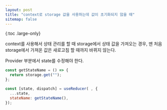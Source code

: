 ```yaml
---
layout: post
title: "context로 storage 값을 사용하는데 값이 초기화되지 않을 때"
sitemap: false
---
```


{:toc .large-only}

context를 사용해서 상태 관리를 할 때 storage에서 상태 값을 가져오는 경우, 맨 처음 storage에서 가져온 값은 새로고침 할 때까지 바뀌지 않는다.

Provider 부분에서 state를 수정해야 한다.

```js
const getStateName = () => {
  return storage.get("");
};

const [state, dispatch] = useReducer( , {
  ...state,
  stateName: getStateName(),
});
```
